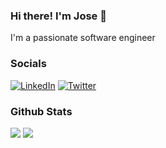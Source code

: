 ### Hi there! I'm Jose 👋
I'm a passionate software engineer

### Socials
[![LinkedIn](https://img.shields.io/badge/LinkedIn-%230077B5.svg?logo=linkedin&logoColor=white)](https://linkedin.com/in/josecsotomorales) [![Twitter](https://img.shields.io/badge/Twitter-%231DA1F2.svg?logo=Twitter&logoColor=white)](https://twitter.com/josecsmorales) 

### Github Stats
![](https://github-readme-stats.vercel.app/api?username=josecsotomorales&theme=swift&hide_border=false&include_all_commits=true&count_private=true)
![](https://github-readme-stats.vercel.app/api/top-langs/?username=josecsotomorales&theme=swift&hide_border=false&include_all_commits=true&count_private=true)
